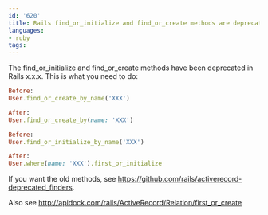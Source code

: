 ```yaml
---
id: '620'
title: Rails find_or_initialize and find_or_create methods are deprecated
languages:
- ruby
tags:
---
```

The find\_or\_initialize and find\_or\_create methods have been deprecated in Rails x.x.x. This is what you need to do:


```ruby
Before:
User.find_or_create_by_name('XXX')

After:
User.find_or_create_by(name: 'XXX')

Before:
User.find_or_initialize_by_name('XXX')

After:
User.where(name: 'XXX').first_or_initialize
```
 
If you want the old methods, see <https://github.com/rails/activerecord-deprecated_finders>.

Also see <http://apidock.com/rails/ActiveRecord/Relation/first_or_create>

